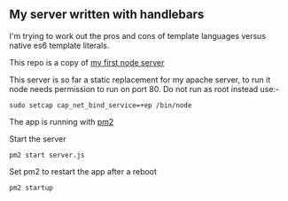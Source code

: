 ## My server written with handlebars

I'm trying to work out the pros and cons of template languages versus native es6 template literals.

This repo is a copy of [my first node server](https://github.com/bushblade/Simple-vanilla-JS-Node-server)

This server is so far a static replacement for my apache server, to run it node needs permission to run on port 80. Do not run as root instead use:-

```
sudo setcap cap_net_bind_service=+ep /bin/node
```

The app is running with [pm2](http://pm2.keymetrics.io/)

Start the server

```
pm2 start server.js
```

Set pm2 to restart the app after a reboot

```
pm2 startup
```
